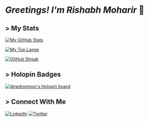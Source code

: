 # _Greetings! I'm Rishabh Moharir_ 👋

## > My Stats

[![My GitHub Stats](https://github-readme-stats.vercel.app/api?username=redromnon&show_icons=true&theme=tokyonight&include_all_commits=true)](https://github.com/anuraghazra/github-readme-stats)

[![My Top Langs](https://github-readme-stats.vercel.app/api/top-langs/?username=redromnon&layout=compact&theme=tokyonight)](https://github.com/anuraghazra/github-readme-stats)

[![GitHub Streak](https://github-readme-streak-stats.herokuapp.com/?user=redromnon&theme=tokyonight)](https://git.io/streak-stats)

## > Holopin Badges

[![@redromnon's Holopin board](https://holopin.me/redromnon)](https://holopin.io/@redromnon)


## > Connect With Me

[![LinkedIn](https://img.shields.io/badge/linkedin-%230077B5.svg?style=for-the-badge&logo=linkedin&logoColor=white)](https://in.linkedin.com/in/rishabh-moharir-b804121b5) [![Twitter](https://img.shields.io/badge/Twitter-%231DA1F2.svg?style=for-the-badge&logo=Twitter&logoColor=white)](https://twitter.com/redromnon)
